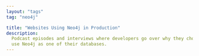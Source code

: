 ```yaml
---
layout: "tags"
tag: "neo4j"

title: "Websites Using Neo4j in Production"
description:
  Podcast episodes and interviews where developers go over why they chose to
  use Neo4j as one of their databases.
---
```

